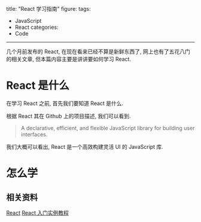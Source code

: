 title: "React 学习指南"
figure:
tags: 
- JavaScript
- React
categories: 
- Code
---


几个月前发布的 React, 在现在看来已经不算是新鲜东西了, 网上也有了五花八门的相关文章, 但本篇内容主要是讲讲要如何学习 React.

# React 是什么

在学习 React 之前, 首先我们要知道 React 是什么.

根据 React 其在 Github 上的项目描述, 我们可以看到.

> A declarative, efficient, and flexible JavaScript library for building user interfaces.

我们大概可以看出, React 是一个高效构建灵活 UI 的 JavaScript 库.

## 

# 怎么学

## 相关资料

[React](https://github.com/facebook/react)
[React 入门实例教程](http://www.ruanyifeng.com/blog/2015/03/react.html)